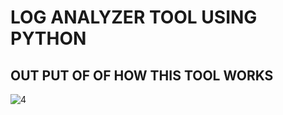 # LOG ANALYZER TOOL USING PYTHON
## OUT PUT OF OF HOW THIS TOOL WORKS 


![4](https://github.com/user-attachments/assets/0f8e81dd-59b8-452f-a44c-1a9bf28a9cab)
